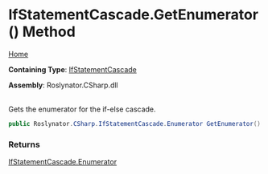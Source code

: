 # IfStatementCascade\.GetEnumerator\(\) Method

[Home](../../../../README.md)

**Containing Type**: [IfStatementCascade](../README.md)

**Assembly**: Roslynator\.CSharp\.dll

\
Gets the enumerator for the if\-else cascade\.

```csharp
public Roslynator.CSharp.IfStatementCascade.Enumerator GetEnumerator()
```

### Returns

[IfStatementCascade.Enumerator](../Enumerator/README.md)

